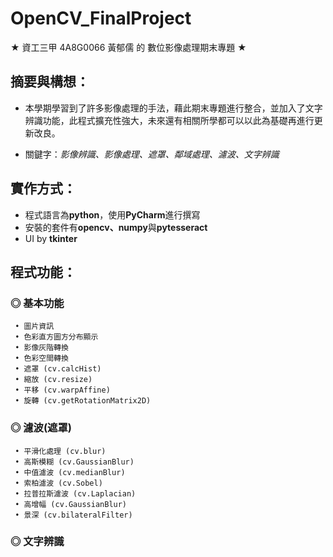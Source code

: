 # OpenCV_FinalProject
 ★ 資工三甲 4A8G0066 黃郁儒 的 數位影像處理期末專題 ★


## 摘要與構想：
* 本學期學習到了許多影像處理的手法，藉此期末專題進行整合，並加入了文字辨識功能，此程式擴充性強大，未來還有相關所學都可以以此為基礎再進行更新改良。

* 關鍵字：_影像辨識、影像處理、遮罩、鄰域處理、濾波、文字辨識_


## 實作方式：
* 程式語言為**python**，使用**PyCharm**進行撰寫
* 安裝的套件有**opencv、numpy**與**pytesseract**
* UI by **tkinter**


## 程式功能：

### ◎ 基本功能
     • 圖片資訊
     • 色彩直方圖方分布顯示
     • 影像灰階轉換
     • 色彩空間轉換
     • 遮罩 (cv.calcHist)
     • 縮放 (cv.resize)
     • 平移 (cv.warpAffine)
     • 旋轉 (cv.getRotationMatrix2D)
      
### ◎ 濾波(遮罩)
     • 平滑化處理 (cv.blur)
     • 高斯模糊 (cv.GaussianBlur)
     • 中值濾波 (cv.medianBlur)
     • 索柏濾波 (cv.Sobel)
     • 拉普拉斯濾波 (cv.Laplacian)
     • 高增幅 (cv.GaussianBlur)
     • 景深 (cv.bilateralFilter)
      
### ◎ 文字辨識
